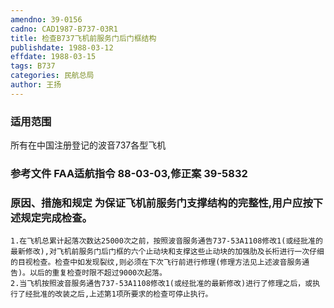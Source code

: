 ```yaml
---
amendno: 39-0156
cadno: CAD1987-B737-03R1
title: 检查B737飞机前服务门后门框结构
publishdate: 1988-03-12
effdate: 1988-03-15
tags: B737
categories: 民航总局
author: 王扬
---
```


### 适用范围 
所有在中国注册登记的波音737各型飞机

### 参考文件    FAA适航指令 88-03-03,修正案 39-5832 

### 原因、措施和规定     为保证飞机前服务门支撑结构的完整性,用户应按下述规定完成检查。 
    1.在飞机总累计起落次数达25000次之前，按照波音服务通告737-53A1108修改1(或经批准的最新修改),对飞机前服务门后门框的六个止动块和支撑这些止动块的加强肋及长桁进行一次仔细的目视检查。检查中如发现裂纹,则必须在下次飞行前进行修理(修理方法见上述波音服务通告)。以后的重复检查时限不超过9000次起落。 
    2.当飞机按照波音服务通告737-53A1108修改1(或经批准的最新修改)进行了修理之后，或执行了经批准的改装之后,上述第1项所要求的检查可停止执行。 


